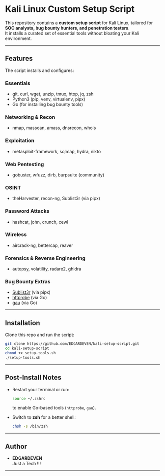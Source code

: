 # Kali Linux Custom Setup Script

This repository contains a **custom setup script** for Kali Linux, tailored for **SOC analysts, bug bounty hunters, and penetration testers**.  
It installs a curated set of essential tools without bloating your Kali environment.

---

## Features
The script installs and configures:

### Essentials
- git, curl, wget, unzip, tmux, htop, jq, zsh
- Python3 (pip, venv, virtualenv, pipx)
- Go (for installing bug bounty tools)

###  Networking & Recon
- nmap, masscan, amass, dnsrecon, whois

### Exploitation
- metasploit-framework, sqlmap, hydra, nikto

### Web Pentesting
- gobuster, wfuzz, dirb, burpsuite (community)

### OSINT
- theHarvester, recon-ng, Sublist3r (via pipx)

### Password Attacks
- hashcat, john, crunch, cewl

### Wireless
- aircrack-ng, bettercap, reaver

### Forensics & Reverse Engineering
- autopsy, volatility, radare2, ghidra

### Bug Bounty Extras
- [Sublist3r](https://github.com/aboul3la/Sublist3r) (via pipx)
- [httprobe](https://github.com/tomnomnom/httprobe) (via Go)
- [gau](https://github.com/lc/gau) (via Go)

---

## Installation

Clone this repo and run the script:

```bash
git clone https://github.com/EDGARDEVEN/kali-setup-script.git
cd kali-setup-script
chmod +x setup-tools.sh
./setup-tools.sh
```

---

## Post-Install Notes
- Restart your terminal or run:
  ```bash
  source ~/.zshrc
  ```
  to enable Go-based tools (`httprobe`, `gau`).

- Switch to **zsh** for a better shell:
  ```bash
  chsh -s /bin/zsh
  ```

---

## Author
- **EDGARDEVEN**  
Just a Tech !!!

---
